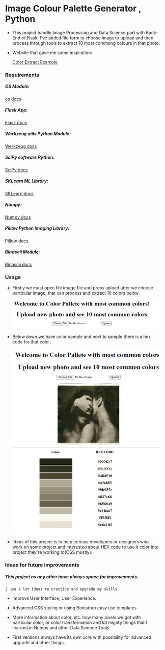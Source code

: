 # Image Colour Palette Generator , Python

* This project handle Image Processing and Data Science part with Back-End of Flask. I've added file form to choose
  image to upload and then process through tools to extract 10 most commong colours in that photo.

* Website that gave me some inspiration:

  [Color Extract Example](http://www.coolphptools.com/color_extract#demo)


### Requirements

##### OS Module:

[os docs](https://docs.python.org/3/library/os.html)

##### Flask App:

[Flask docs](https://flask.palletsprojects.com/en/2.2.x/)

##### Werkzeug utils Python Module:

[Werkzeug docs](https://werkzeug.palletsprojects.com/en/2.2.x/installation/#python-version)

##### SciPy software Python:

[SciPy docs](https://docs.scipy.org/doc/scipy/)

##### SKLearn ML Library:

[SKLearn docs](https://scikit-learn.org/stable/)

##### Numpy:

[Numpy docs](https://numpy.org/doc/)

##### Pillow Python Imaging Library:

[Pillow docs](https://pillow.readthedocs.io/en/stable/)

##### Binascii Module:

[Binascii docs](https://docs.python.org/3/library/binascii.html)



### Usage

* Firstly we must open file image file and press upload after we choose particular image, 
  that can process and extract 10 colors below.
  
  ![Example before we choose image](img_example/img1.jpg)
  
* Below down we have color sample and next to sample there is a hex code for that color.

  ![Example after we choose image](img_example/img2.jpg)

* Ideas of this project is to help curious developers or designers who work on some project and interested about
HEX code to use it color into project they're working to(CSS mostly).

    
### Ideas for future improvements

##### This project as any other have always space for improvements.
    I use a lot ideas to practice and upgrade my skills.
    
* Improve User Interface, User Experience.
* Advanced CSS styling or using Bootstrap easy use templates.
* More information about color, etc. how many pixels we got with particular color, or color transformation and lot 
  mighty things that I learned in Numpy and other Data Science Tools.
  
* First versions always have its own core with possibility for advanced upgrade and other things.
